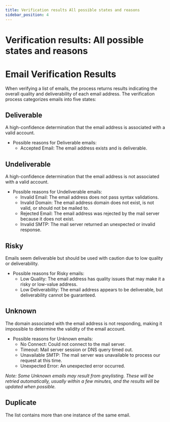 ```yaml
--- 
title: Verification results All possible states and reasons
sidebar_position: 4
---
```


# Verification results: All possible states and reasons

# Email Verification Results
When verifying a list of emails, the process returns results indicating the overall quality and deliverability of each email address. The verification process categorizes emails into five states:

## Deliverable
A high-confidence determination that the email address is associated with a valid account.

- Possible reasons for Deliverable emails:
  - Accepted Email: The email address exists and is deliverable.

## Undeliverable
A high-confidence determination that the email address is not associated with a valid account.

- Possible reasons for Undeliverable emails:
  - Invalid Email: The email address does not pass syntax validations.
  - Invalid Domain: The email address domain does not exist, is not valid, or should not be mailed to.
  - Rejected Email: The email address was rejected by the mail server because it does not exist.
  - Invalid SMTP: The mail server returned an unexpected or invalid response.

## Risky
Emails seem deliverable but should be used with caution due to low quality or deliverability.

- Possible reasons for Risky emails:
  - Low Quality: The email address has quality issues that may make it a risky or low-value address.
  - Low Deliverability: The email address appears to be deliverable, but deliverability cannot be guaranteed.

## Unknown
The domain associated with the email address is not responding, making it impossible to determine the validity of the email account.

- Possible reasons for Unknown emails:
  - No Connect: Could not connect to the mail server.
  - Timeout: Mail server session or DNS query timed out.
  - Unavailable SMTP: The mail server was unavailable to process our request at this time.
  - Unexpected Error: An unexpected error occurred.

*Note: Some Unknown emails may result from greylisting. These will be retried automatically, usually within a few minutes, and the results will be updated when possible.*

## Duplicate
The list contains more than one instance of the same email.